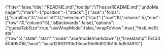 {"filter":false,"title":"README.md","tooltip":"/Thesis/README.md","undoManager":{"mark":-1,"position":-1,"stack":[]},"ace":{"folds":[],"scrolltop":0,"scrollleft":0,"selection":{"start":{"row":10,"column":5},"end":{"row":10,"column":5},"isBackwards":false},"options":{"guessTabSize":true,"useWrapMode":false,"wrapToView":true},"firstLineState":{"row":4,"state":"start","mode":"ace/mode/markdown"}},"timestamp":1643480495016,"hash":"5aca129631ff0e13eadf0e6b8f23b13c5d5349f0"}